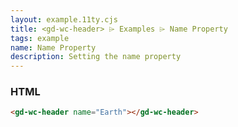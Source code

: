 ```yaml
---
layout: example.11ty.cjs
title: <gd-wc-header> ⌲ Examples ⌲ Name Property
tags: example
name: Name Property
description: Setting the name property
---
```


<gd-wc-header name="Earth"></gd-wc-header>

<h3>HTML</h3>

```html
<gd-wc-header name="Earth"></gd-wc-header>
```
